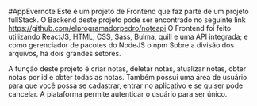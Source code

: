 #AppEvernote
Este é um projeto de Frontend que faz parte de um projeto fullStack. O Backend deste projeto pode ser encontrado no seguinte link https://github.com/elprogramadorpedro/noteapi O Frontend foi feito utilizando ReactJS, HTML, CSS, Sass, Bulma, quill e uma API integrada; e como gerenciador de pacotes do NodeJS o npm Sobre a divisão dos arquivos, há dois grandes setores.


A função deste projeto é criar notas, deletar notas, atualizar notas, obter notas por id e obter todas as notas.
Também possui uma área de usuário para que você possa se cadastrar, entrar no aplicativo e se quiser pode cancelar.
A plataforma permite autenticar o usuário para ser único.
